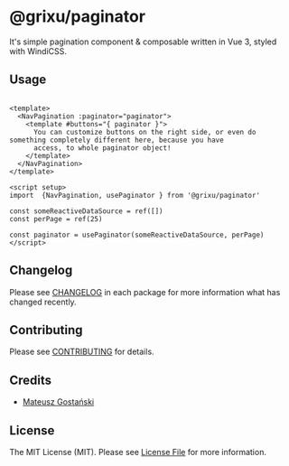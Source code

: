 # @grixu/paginator

It's simple pagination component & composable written in Vue 3, styled with WindiCSS.

## Usage

```vue

<template>
  <NavPagination :paginator="paginator">
    <template #buttons="{ paginator }">
      You can customize buttons on the right side, or even do something completely different here, because you have 
      access, to whole paginator object!
    </template>
  </NavPagination>
</template>

<script setup>
import  {NavPagination, usePaginator } from '@grixu/paginator'

const someReactiveDataSource = ref([])
const perPage = ref(25)

const paginator = usePaginator(someReactiveDataSource, perPage)
</script>
```

## Changelog

Please see [CHANGELOG](CHANGELOG.md) in each package for more information what has changed recently.

## Contributing

Please see [CONTRIBUTING](../../CONTRIBUTING.md) for details.

## Credits

- [Mateusz Gostański](https://github.com/grixu)

## License

The MIT License (MIT). Please see [License File](../../LICENSE.md) for more information.
